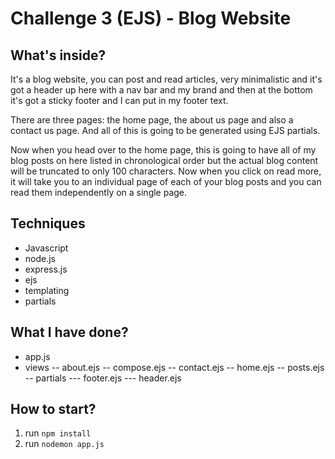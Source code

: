 # Challenge 3 (EJS) - Blog Website

## What's inside?

It's a blog website, you can post and read articles, very minimalistic and it's got a header up here with a nav bar and my brand and then at the bottom it's got a sticky footer and I can put in my footer text.

There are three pages: the home page, the about us page and also a contact us page. And all of this is going to be generated using EJS partials.

Now when you head over to the home page, this is going to have all of my blog posts on here listed in chronological order but the actual blog content will be truncated to only 100 characters.
Now when you click on read more, it will take you to an individual page of each of your blog posts and you can read them independently on a single page.

## Techniques

- Javascript
- node.js
- express.js
- ejs
- templating
- partials 

## What I have done?

- app.js
- views
-- about.ejs
-- compose.ejs
-- contact.ejs
-- home.ejs
-- posts.ejs
-- partials
--- footer.ejs
--- header.ejs

## How to start?

1. run `npm install`
2. run `nodemon app.js`